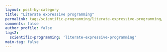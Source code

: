 ```yaml
---
layout: post-by-category
title: "Literate expressive programming"
permalink: tags/scientific-programming/literate-expressive-programming/
comments: false
author_profile: false
tags2:
  scientific-programming: 'literate-expressive-programming'
main-tag: false
---
```


